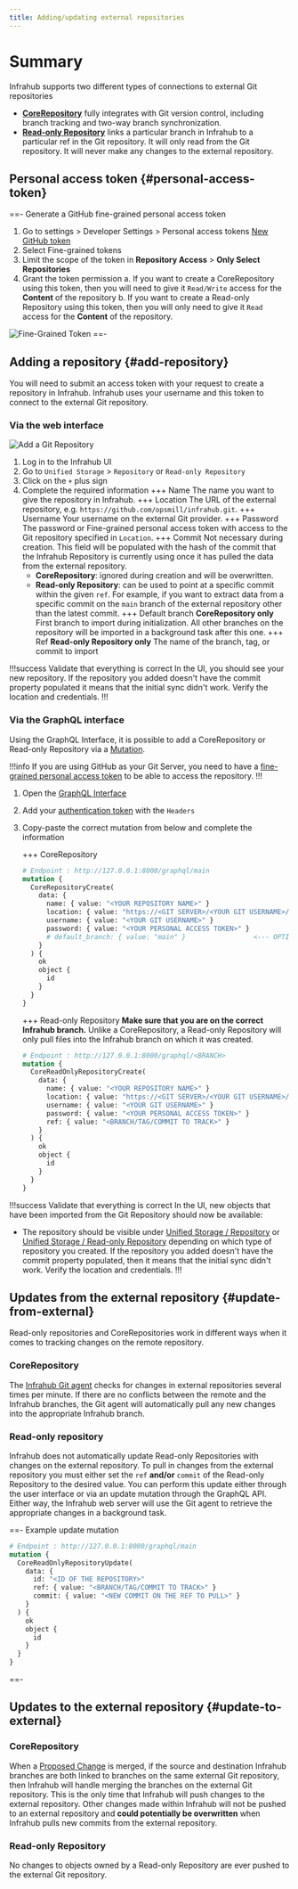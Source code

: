 ```yaml
---
title: Adding/updating external repositories
---
```


# Summary

Infrahub supports two different types of connections to external Git repositories

- [**CoreRepository**](/topics/repository#core-repository) fully integrates with Git version control, including branch tracking and two-way branch synchronization.
- [**Read-only Repository**](/topics/repository#read-only-repository) links a particular branch in Infrahub to a particular ref in the Git repository. It will only read from the Git repository. It will never make any changes to the external repository.

## Personal access token {#personal-access-token}

==- Generate a GitHub fine-grained personal access token

  1. Go to settings > Developer Settings > Personal access tokens [New GitHub token](https://github.com/settings/personal-access-tokens/new)
  2. Select Fine-grained tokens
  3. Limit the scope of the token in **Repository Access** > **Only Select Repositories**
  4. Grant the token permission
      a. If you want to create a CoreRepository using this token, then you will need to give it `Read/Write` access for the **Content** of the repository
      b. If you want to create a Read-only Repository using this token, then you will only need to give it `Read` access for the **Content** of the repository.

  ![Fine-Grained Token](../media/github_fined_grain_access_token_setup.png)
==-

## Adding a repository {#add-repository}

You will need to submit an access token with your request to create a repository in Infrahub. Infrahub uses your username and this token to connect to the external Git repository.

### Via the web interface

![Add a Git Repository ](../media/create_repository.png)

1. Log in to the Infrahub UI
2. Go to `Unified Storage` > `Repository` or `Read-only Repository`
3. Click on the `+` plus sign
4. Complete the required information
    +++ Name
    The name you want to give the repository in Infrahub.
    +++ Location
    The URL of the external repository, e.g. `https://github.com/opsmill/infrahub.git`.
    +++ Username
    Your username on the external Git provider.
    +++ Password
    The password or Fine-grained personal access token with access to the Git repository specified in `Location`.
    +++ Commit
    Not necessary during creation. This field will be populated with the hash of the commit that the Infrahub Repository is currently using once it has pulled the data from the external repository.
    - **CoreRepository**: ignored during creation and will be overwritten.
    - **Read-only Repository**: can be used to point at a specific commit within the given `ref`. For example, if you want to extract data from a specific commit on the `main` branch of the external repository other than the latest commit.
    +++ Default branch
    **CoreRepository only** First branch to import during initialization. All other branches on the repository will be imported in a background task after this one.
    +++ Ref
    **Read-only Repository only** The name of the branch, tag, or commit to import
  
!!!success Validate that everything is correct
In the UI, you should see your new repository. If the repository you added doesn't have the commit property populated it means that the initial sync didn't work. Verify the location and credentials.
!!!

### Via the GraphQL interface

Using the GraphQL Interface, it is possible to add a CoreRepository or Read-only Repository via a [Mutation](/topics/graphql).

!!!info
If you are using GitHub as your Git Server, you need to have a [fine-grained personal access token](#personal-access-token) to be able to access the repository.
!!!

1. Open the [GraphQL Interface](http://localhost:8000/graphql)
2. Add your [authentication token](/topics/auth) with the `Headers`
3. Copy-paste the correct mutation from below and complete the information

    +++ CoreRepository

    ```GraphQL
    # Endpoint : http://127.0.0.1:8000/graphql/main
    mutation {
      CoreRepositoryCreate(
        data: {
          name: { value: "<YOUR REPOSITORY NAME>" }
          location: { value: "https://<GIT SERVER>/<YOUR GIT USERNAME>/<YOUR REPOSITORY NAME>.git" }
          username: { value: "<YOUR GIT USERNAME>" }
          password: { value: "<YOUR PERSONAL ACCESS TOKEN>" }
          # default_branch: { value: "main" }                 <--- OPTIONAL
        }
      ) {
        ok
        object {
          id
        }
      }
    }
    ```

    +++ Read-only Repository
    **Make sure that you are on the correct Infrahub branch.** Unlike a CoreRepository, a Read-only Repository will only pull files into the Infrahub branch on which it was created.

    ```GraphQL
    # Endpoint : http://127.0.0.1:8000/graphql/<BRANCH>
    mutation {
      CoreReadOnlyRepositoryCreate(
        data: {
          name: { value: "<YOUR REPOSITORY NAME>" }
          location: { value: "https://<GIT SERVER>/<YOUR GIT USERNAME>/<YOUR REPOSITORY NAME>.git" }
          username: { value: "<YOUR GIT USERNAME>" }
          password: { value: "<YOUR PERSONAL ACCESS TOKEN>" }
          ref: { value: "<BRANCH/TAG/COMMIT TO TRACK>" }
        }
      ) {
        ok
        object {
          id
        }
      }
    }
    ```

!!!success Validate that everything is correct
In the UI, new objects that have been imported from the Git Repository should now be available:

- The repository should be visible under [Unified Storage / Repository](http://localhost:8000/objects/CoreRepository/) or [Unified Storage / Read-only Repository](http://localhost:8000/objects/CoreReadOnlyRepository/) depending on which type of repository you created. If the repository you added doesn't have the commit property populated, then it means that the initial sync didn't work. Verify the location and credentials.
!!!

## Updates from the external repository {#update-from-external}

Read-only repositories and CoreRepositories work in different ways when it comes to tracking changes on the remote repository.

### CoreRepository

The [Infrahub Git agent](/reference/git-agent) checks for changes in external repositories several times per minute. If there are no conflicts between the remote and the Infrahub branches, the Git agent will automatically pull any new changes into the appropriate Infrahub branch.

### Read-only repository

Infrahub does not automatically update Read-only Repositories with changes on the external repository. To pull in changes from the external repository you must either set the `ref` **and/or** `commit` of the Read-only Repository to the desired value. You can perform this update either through the user interface or via an update mutation through the GraphQL API. Either way, the Infrahub web server will use the Git agent to retrieve the appropriate changes in a background task.

==- Example update mutation

```GraphQL
# Endpoint : http://127.0.0.1:8000/graphql/main
mutation {
  CoreReadOnlyRepositoryUpdate(
    data: {
      id: "<ID OF THE REPOSITORY>"
      ref: { value: "<BRANCH/TAG/COMMIT TO TRACK>" }
      commit: { value: "<NEW COMMIT ON THE REF TO PULL>" }
    }
  ) {
    ok
    object {
      id
    }
  }
}
```

==-

## Updates to the external repository {#update-to-external}

### CoreRepository

When a [Proposed Change](/topics/proposed-change) is merged, if the source and destination Infrahub branches are both linked to branches on the same external Git repository, then Infrahub will handle merging the branches on the external Git repository. This is the only time that Infrahub will push changes to the external repository. Other changes made within Infrahub will not be pushed to an external repository and **could potentially be overwritten** when Infrahub pulls new commits from the external repository.

### Read-only Repository

No changes to objects owned by a Read-only Repository are ever pushed to the external Git repository.
